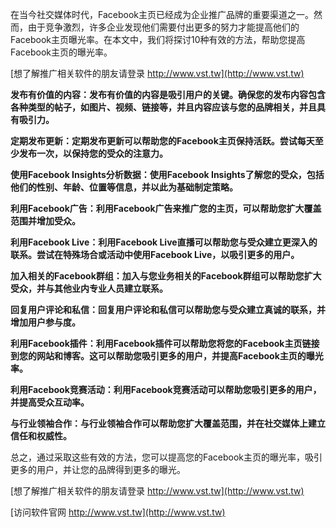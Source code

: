 在当今社交媒体时代，Facebook主页已经成为企业推广品牌的重要渠道之一。然而，由于竞争激烈，许多企业发现他们需要付出更多的努力才能提高他们的Facebook主页曝光率。在本文中，我们将探讨10种有效的方法，帮助您提高Facebook主页的曝光率。

[想了解推广相关软件的朋友请登录 http://www.vst.tw](http://www.vst.tw)

**发布有价值的内容：发布有价值的内容是吸引用户的关键。确保您的发布内容包含各种类型的帖子，如图片、视频、链接等，并且内容应该与您的品牌相关，并且具有吸引力。**

**定期发布更新：定期发布更新可以帮助您的Facebook主页保持活跃。尝试每天至少发布一次，以保持您的受众的注意力。**

**使用Facebook Insights分析数据：使用Facebook Insights了解您的受众，包括他们的性别、年龄、位置等信息，并以此为基础制定策略。**

**利用Facebook广告：利用Facebook广告来推广您的主页，可以帮助您扩大覆盖范围并增加受众。**

**利用Facebook Live：利用Facebook Live直播可以帮助您与受众建立更深入的联系。尝试在特殊场合或活动中使用Facebook Live，以吸引更多的用户。**

**加入相关的Facebook群组：加入与您业务相关的Facebook群组可以帮助您扩大受众，并与其他业内专业人员建立联系。**

**回复用户评论和私信：回复用户评论和私信可以帮助您与受众建立真诚的联系，并增加用户参与度。**

**利用Facebook插件：利用Facebook插件可以帮助您将您的Facebook主页链接到您的网站和博客。这可以帮助您吸引更多的用户，并提高Facebook主页的曝光率。**

**利用Facebook竞赛活动：利用Facebook竞赛活动可以帮助您吸引更多的用户，并提高受众互动率。**

**与行业领袖合作：与行业领袖合作可以帮助您扩大覆盖范围，并在社交媒体上建立信任和权威性。**

总之，通过采取这些有效的方法，您可以提高您的Facebook主页的曝光率，吸引更多的用户，并让您的品牌得到更多的曝光。

[想了解推广相关软件的朋友请登录 http://www.vst.tw](http://www.vst.tw)


[访问软件官网 http://www.vst.tw](http://www.vst.tw)

